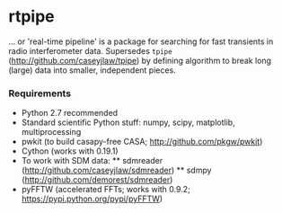 # rtpipe

... or 'real-time pipeline' is a package for searching for fast transients in radio interferometer data. 
Supersedes `tpipe` (http://github.com/caseyjlaw/tpipe) by defining algorithm to break long (large) data into smaller, independent pieces.

### Requirements

* Python 2.7 recommended
* Standard scientific Python stuff: numpy, scipy, matplotlib, multiprocessing
* pwkit (to build casapy-free CASA; http://github.com/pkgw/pwkit)
* Cython (works with 0.19.1)
* To work with SDM data:
** sdmreader (http://github.com/caseyjlaw/sdmreader)
** sdmpy (http://github.com/demorest/sdmreader)
* pyFFTW (accelerated FFTs; works with 0.9.2; https://pypi.python.org/pypi/pyFFTW)